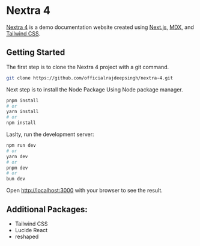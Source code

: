 # Nextra 4

[Nextra 4](https://nextra.site) is a demo documentation website created using [Next.js](https://nextjs.org), [MDX](https://mdxjs.com), and [Tailwind CSS](https://tailwindcss.com).

## Getting Started

The first step is to clone the Nextra 4 project with a git command.

```bash
git clone https://github.com/officialrajdeepsingh/nextra-4.git
```
Next step is to install the Node Package Using Node package manager.

```bash
pnpm install
# or
yarn install
# or
npm install
```

Laslty, run the development server:

```bash
npm run dev
# or
yarn dev
# or
pnpm dev
# or
bun dev
```

Open [http://localhost:3000](http://localhost:3000) with your browser to see the result.

## Additional Packages:

* Tailwind CSS
* Lucide React
* reshaped

